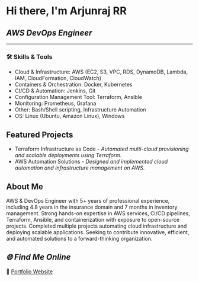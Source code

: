 # Hi there, I'm Arjunraj RR
## _AWS DevOps Engineer_
---

### 🛠️ Skills & Tools

- Cloud & Infrastructure: AWS (EC2, S3, VPC, RDS, DynamoDB, Lambda, IAM, CloudFormation, CloudWatch)
- Containers & Orchestration: Docker, Kubernetes
- CI/CD & Automation: Jenkins, Git
- Configuration Management Tool: Terraform, Ansible
- Monitoring: Prometheus, Grafana
- Other: Bash/Shell scripting, Infrastructure Automation
- OS: Linux (Ubuntu, Amazon Linux), Windows

## Featured Projects

- Terraform Infrastructure as Code -
 _Automated multi-cloud provisioning and scalable deployments using Terraform._
- AWS Automation Solutions -
_Designed and implemented cloud automation and infrastructure management on AWS._


## About Me
AWS & DevOps Engineer with 5+ years of professional experience, including 4.8 years in the insurance domain and 7 months in inventory management. Strong hands-on expertise in AWS services, CI/CD pipelines, Terraform, Ansible, and containerization with exposure to open-source projects. Completed multiple projects automating cloud infrastructure and deploying scalable applications. Seeking to contribute innovative, efficient, and automated solutions to a forward-thinking organization.

## _🌐 Find Me Online_
🔗 [Portfolio Website](www.arjunlab.cloud)



